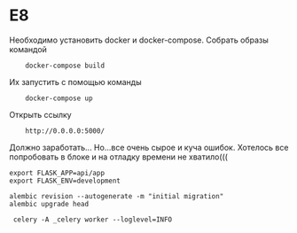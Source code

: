 # E8

Необходимо установить docker и docker-compose.
Собрать образы командой
```
    docker-compose build
```
Их запустить с помощью команды 
```
    docker-compose up
```
Открыть ссылку
```
    http://0.0.0.0:5000/ 
```
Должно заработать...
Но...все очень сырое и куча ошибок.
Хотелось все попробовать в блоке и на отладку времени не хватило(((
```
export FLASK_APP=api/app
export FLASK_ENV=development

alembic revision --autogenerate -m "initial migration"
alembic upgrade head

 celery -A _celery worker --loglevel=INFO

```